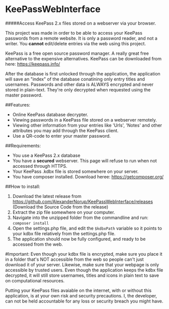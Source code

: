 # KeePassWebInterface
#####Access KeePass 2.x files stored on a webserver via your browser. 

This project was made in order to be able to access your KeePass passwords from a remote website. 
It is only a password reader, and not a writer. You **cannot** edit/delete entries via the web using this project.

KeePass is a free open source password manager. A really great free alternative to the expensive alternatives. KeePass can be downloaded from here: https://keepass.info/

After the database is first unlocked through the application, the application will save an "index" of the database conatining only entry titles and usernames. Passwords and other data is ALWAYS encrypted and never stored in plain-text. They're only decrypted when requested using the master password. 

##Features:
- Online KeePass database decrypter.
- Viewing passwords in a KeePass file stored on a webserver remotely.
- Viewing other information from your entries like 'Urls', 'Notes' and other attributes you may add through the KeePass client.
- Use a QR-code to enter your master password.

##Requirements:
- You use a KeePass 2.x database
- You have a **secured** webserver. This page will refuse to run when not accessed through HTTPS.
- Your KeePass .kdbx file is stored somewhere on your server. 
- You have composer installed. Download heree: https://getcomposer.org/

##How to install:
1. Download the latest release from https://github.com/AlexanderNorup/KeePassWebInterface/releases (Download the Source Code from the release)
2. Extract the zip file somewhere on your computer.
3. Navigate into the unzipped folder from the commandline and run: `composer install`
4. Open the settings.php file, and edit the `$kdbxPath` variable so it points to your kdbx file relatively from the settings.php file.
5. The application should now be fully configured, and ready to be accessed from the web.

#Important:
Even though your kdbx file is encrypted, make sure you place it in a folder that's NOT accessible from the web so people can't just download it of your server.
Likewise, make sure that your webpage is only accessible by trusted users. Even though the application keeps the kdbx file decrypted, it will still store usernames, titles and icons in plain text to save on computational resources. 

Putting your KeePass files avaiable on the internet, with or without this application, is at your own risk and security precautions. I, the developer, can not be held accountable for any loss or security breach you might have. 